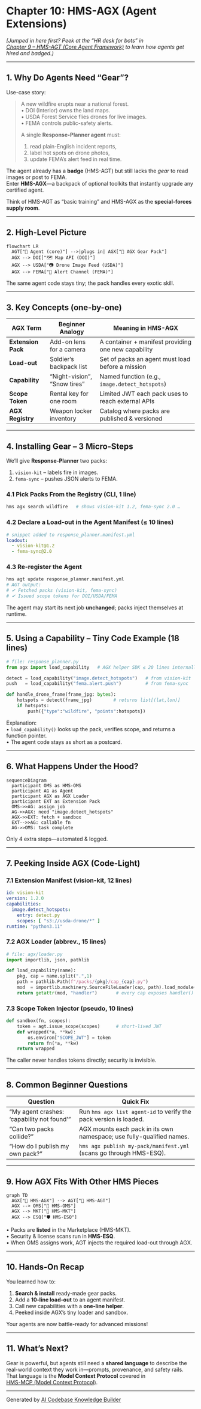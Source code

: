 # Chapter 10: HMS-AGX  (Agent Extensions)

*[Jumped in here first? Peek at the “HR desk for bots” in  
[Chapter 9 – HMS-AGT  (Core Agent Framework)](09_hms_agt___core_agent_framework__.md) to learn how agents get hired and badged.)*

---

## 1. Why Do Agents Need “Gear”?

Use-case story:

> A new wildfire erupts near a national forest.  
>  • DOI (Interior) owns the land maps.  
>  • USDA Forest Service flies drones for live images.  
>  • FEMA controls public-safety alerts.  
>   
>  A single **Response-Planner agent** must:  
>  1. read plain-English incident reports,  
>  2. label hot spots on drone photos,  
>  3. update FEMA’s alert feed in real time.  

The agent already has a **badge** (HMS-AGT) but still lacks the *gear* to read images or post to FEMA.  
Enter **HMS-AGX**—a backpack of optional toolkits that instantly upgrade any certified agent.

Think of HMS-AGT as “basic training” and HMS-AGX as the **special-forces supply room**.

---

## 2. High-Level Picture

```mermaid
flowchart LR
  AGT["🤖 Agent (core)"] -->|plugs in| AGX["🎒 AGX Gear Pack"]
  AGX --> DOI["🗺️ Map API (DOI)"]
  AGX --> USDA["📷 Drone Image Feed (USDA)"]
  AGX --> FEMA["📢 Alert Channel (FEMA)"]
```

The same agent code stays tiny; the pack handles every exotic skill.

---

## 3. Key Concepts (one-by-one)

| AGX Term           | Beginner Analogy                  | Meaning in HMS-AGX                                   |
|--------------------|-----------------------------------|------------------------------------------------------|
| **Extension Pack** | Add-on lens for a camera          | A container + manifest providing one new capability  |
| **Load-out**       | Soldier’s backpack list           | Set of packs an agent must load before a mission     |
| **Capability**     | “Night-vision”, “Snow tires”      | Named function (e.g., `image.detect_hotspots`)       |
| **Scope Token**    | Rental key for one room           | Limited JWT each pack uses to reach external APIs    |
| **AGX Registry**   | Weapon locker inventory           | Catalog where packs are published & versioned        |

---

## 4. Installing Gear – 3 Micro-Steps

We’ll give **Response-Planner** two packs:

1. `vision-kit` – labels fire in images.  
2. `fema-sync` – pushes JSON alerts to FEMA.

### 4.1 Pick Packs From the Registry (CLI, 1 line)

```bash
hms agx search wildfire   # shows vision-kit 1.2, fema-sync 2.0 …
```

### 4.2 Declare a Load-out in the Agent Manifest (≤ 10 lines)

```yaml
# snippet added to response_planner.manifest.yml
loadout:
  - vision-kit@1.2
  - fema-sync@2.0
```

### 4.3 Re-register the Agent

```bash
hms agt update response_planner.manifest.yml
# AGT output:
# ✔ Fetched packs (vision-kit, fema-sync)
# ✔ Issued scope tokens for DOI/USDA/FEMA
```

The agent may start its next job **unchanged**; packs inject themselves at runtime.

---

## 5. Using a Capability – Tiny Code Example (18 lines)

```python
# file: response_planner.py
from agx import load_capability   # AGX helper SDK ≤ 20 lines internally

detect = load_capability("image.detect_hotspots")   # from vision-kit
push   = load_capability("fema.alert.push")         # from fema-sync

def handle_drone_frame(frame_jpg: bytes):
    hotspots = detect(frame_jpg)        # returns list[(lat,lon)]
    if hotspots:
        push({"type":"wildfire", "points":hotspots})
```

Explanation:  
• `load_capability()` looks up the pack, verifies scope, and returns a function pointer.  
• The agent code stays as short as a postcard.

---

## 6. What Happens Under the Hood?

```mermaid
sequenceDiagram
  participant OMS as HMS-OMS
  participant AG as Agent
  participant AGX as AGX Loader
  participant EXT as Extension Pack
  OMS->>AG: assign job
  AG->>AGX: need "image.detect_hotspots"
  AGX->>EXT: fetch + sandbox
  EXT-->>AG: callable fn
  AG->>OMS: task complete
```

Only 4 extra steps—automated & logged.

---

## 7. Peeking Inside AGX (Code-Light)

### 7.1 Extension Manifest (vision-kit, 12 lines)

```yaml
id: vision-kit
version: 1.2.0
capabilities:
  image.detect_hotspots:
    entry: detect.py
    scopes: [ "s3://usda-drone/*" ]
runtime: "python3.11"
```

### 7.2 AGX Loader (abbrev., 15 lines)

```python
# file: agx/loader.py
import importlib, json, pathlib

def load_capability(name):
    pkg, cap = name.split(".",1)
    path = pathlib.Path(f"/packs/{pkg}/cap_{cap}.py")
    mod  = importlib.machinery.SourceFileLoader(cap, path).load_module()
    return getattr(mod, "handler")       # every cap exposes handler()
```

### 7.3 Scope Token Injector (pseudo, 10 lines)

```python
def sandbox(fn, scopes):
    token = agt.issue_scope(scopes)      # short-lived JWT
    def wrapped(*a, **kw):
        os.environ["SCOPE_JWT"] = token
        return fn(*a, **kw)
    return wrapped
```

The caller never handles tokens directly; security is invisible.

---

## 8. Common Beginner Questions

| Question | Quick Fix |
|----------|-----------|
| “My agent crashes: ‘capability not found’” | Run `hms agx list agent-id` to verify the pack version is loaded. |
| “Can two packs collide?” | AGX mounts each pack in its own namespace; use fully-qualified names. |
| “How do I publish my own pack?” | `hms agx publish my-pack/manifest.yml` (scans go through HMS-ESQ). |

---

## 9. How AGX Fits With Other HMS Pieces

```mermaid
graph TD
  AGX["🎒 HMS-AGX"] --> AGT["🤖 HMS-AGT"]
  AGX --> OMS["🛫 HMS-OMS"]
  AGX --> MKT["🏬 HMS-MKT"]
  AGX --> ESQ["🛡️ HMS-ESQ"]
```

• Packs are **listed** in the Marketplace (HMS-MKT).  
• Security & license scans run in **HMS-ESQ**.  
• When OMS assigns work, AGT injects the required load-out through AGX.  

---

## 10. Hands-On Recap

You learned how to:

1. **Search & install** ready-made gear packs.  
2. Add a **10-line load-out** to an agent manifest.  
3. Call new capabilities with a **one-line helper**.  
4. Peeked inside AGX’s tiny loader and sandbox.  

Your agents are now battle-ready for advanced missions!

---

## 11. What’s Next?

Gear is powerful, but agents still need a **shared language** to describe the real-world context they work in—prompts, provenance, and safety rails.  
That language is the **Model Context Protocol** covered in  
[HMS-MCP  (Model Context Protocol)](11_hms_mcp___model_context_protocol__.md).

---

Generated by [AI Codebase Knowledge Builder](https://github.com/The-Pocket/Tutorial-Codebase-Knowledge)